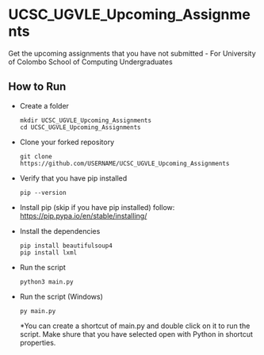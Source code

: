 # UCSC_UGVLE_Upcoming_Assignments

Get the upcoming assignments that you have not submitted - For University of Colombo School of Computing Undergraduates

## How to Run

- Create a folder
  ```
  mkdir UCSC_UGVLE_Upcoming_Assignments
  cd UCSC_UGVLE_Upcoming_Assignments
  ```
- Clone your forked repository
  ```
  git clone https://github.com/USERNAME/UCSC_UGVLE_Upcoming_Assignments
  ```
- Verify that you have pip installed
  ```
  pip --version
  ```
- Install pip (skip if you have pip installed) follow: <https://pip.pypa.io/en/stable/installing/>

- Install the dependencies
  ```
  pip install beautifulsoup4
  pip install lxml
  ```
- Run the script
  ```
  python3 main.py
  ```
- Run the script (Windows)
  ```
  py main.py
  ```
  *You can create a shortcut of main.py and double click on it to run the script. Make shure that you have selected open with Python in shortcut properties.
